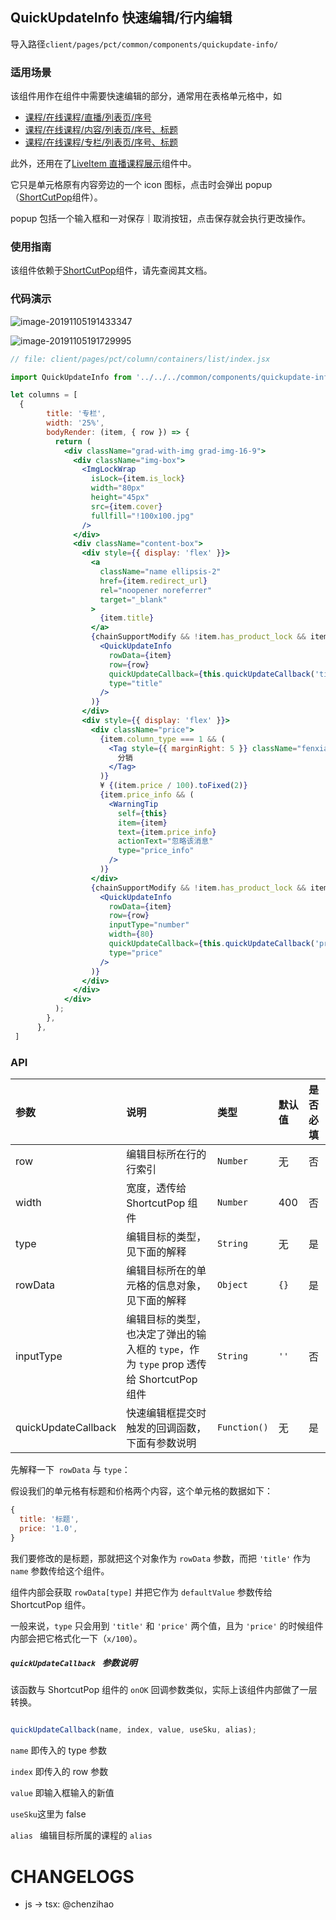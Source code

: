 ##  QuickUpdateInfo 快速编辑/行内编辑

导入路径`client/pages/pct/common/components/quickupdate-info/`

### 适用场景

该组件用作在组件中需要快速编辑的部分，通常用在表格单元格中，如

- [课程/在线课程/直播/列表页/序号](https://www.youzan.com/v4/vis/pct/page/live#/list)
- [课程/在线课程/内容/列表页/序号、标题](https://www.youzan.com/v4/vis/pct/page/content#/list)
- [课程/在线课程/专栏/列表页/序号、标题](https://www.youzan.com/v4/vis/pct/page/column#/list)

此外，还用在了[LiveItem 直播课程展示](../live/item)组件中。

它只是单元格原有内容旁边的一个 icon 图标，点击时会弹出 popup（[ShortCutPop](../../../../pages/edu/course-manage/components/course-table/components/shortcut-pop.jsx)组件）。

popup 包括一个输入框和一对保存｜取消按钮，点击保存就会执行更改操作。

### 使用指南

该组件依赖于[ShortCutPop](../../../../pages/edu/course-manage/components/course-table/components/shortcut-pop.jsx)组件，请先查阅其文档。

### 代码演示

![image-20191105191433347](https://b.yzcdn.cn/plus/one/second/image-20191105191433347.png)

![image-20191105191729995](https://b.yzcdn.cn/plus/one/second/image-20191105191729995.png)

```jsx
// file: client/pages/pct/column/containers/list/index.jsx

import QuickUpdateInfo from '../../../common/components/quickupdate-info';

let columns = [
  {
        title: '专栏',
        width: '25%',
        bodyRender: (item, { row }) => {
          return (
            <div className="grad-with-img grad-img-16-9">
              <div className="img-box">
                <ImgLockWrap
                  isLock={item.is_lock}
                  width="80px"
                  height="45px"
                  src={item.cover}
                  fullfill="!100x100.jpg"
                />
              </div>
              <div className="content-box">
                <div style={{ display: 'flex' }}>
                  <a
                    className="name ellipsis-2"
                    href={item.redirect_url}
                    rel="noopener noreferrer"
                    target="_blank"
                  >
                    {item.title}
                  </a>
                  {chainSupportModify && !item.has_product_lock && item.column_type !== 1 && (
                    <QuickUpdateInfo
                      rowData={item}
                      row={row}
                      quickUpdateCallback={this.quickUpdateCallback('title').bind(this)}
                      type="title"
                    />
                  )}
                </div>
                <div style={{ display: 'flex' }}>
                  <div className="price">
                    {item.column_type === 1 && (
                      <Tag style={{ marginRight: 5 }} className="fenxiao-tag" color="#4b8">
                        分销
                      </Tag>
                    )}
                    ¥ {(item.price / 100).toFixed(2)}
                    {item.price_info && (
                      <WarningTip
                        self={this}
                        item={item}
                        text={item.price_info}
                        actionText="忽略该消息"
                        type="price_info"
                      />
                    )}
                  </div>
                  {chainSupportModify && !item.has_product_lock && item.column_type !== 1 && (
                    <QuickUpdateInfo
                      rowData={item}
                      row={row}
                      inputType="number"
                      width={80}
                      quickUpdateCallback={this.quickUpdateCallback('price').bind(this)}
                      type="price"
                    />
                  )}
                </div>
              </div>
            </div>
          );
        },
      },
 ]

```



### API

| 参数                | 说明                                                         | 类型         | 默认值 | 是否必填 |
| :------------------ | :----------------------------------------------------------- | :----------- | :----- | :------- |
| row                 | 编辑目标所在行的行索引                                       | `Number`     | 无     | 否       |
| width               | 宽度，透传给 ShortcutPop 组件                                | `Number`     | 400    | 否       |
| type                | 编辑目标的类型，见下面的解释                                 | `String`     | 无     | 是       |
| rowData             | 编辑目标所在的单元格的信息对象，见下面的解释                 | `Object`     | `{}`   | 是       |
| inputType           | 编辑目标的类型，也决定了弹出的输入框的 `type`，作为 `type` prop 透传给 ShortcutPop 组件 | `String`     | `''`   | 否       |
| quickUpdateCallback | 快速编辑框提交时触发的回调函数，下面有参数说明               | `Function()` | 无     | 是       |

先解释一下` rowData` 与 `type`：

假设我们的单元格有标题和价格两个内容，这个单元格的数据如下：

```javascript
{
  title: '标题',
  price: '1.0',
}
```

我们要修改的是标题，那就把这个对象作为 `rowData` 参数，而把 `'title'` 作为 `name` 参数传给这个组件。

组件内部会获取 `rowData[type]` 并把它作为 `defaultValue` 参数传给 ShortcutPop 组件。

一般来说，`type` 只会用到 `'title'` 和 `'price'` 两个值，且为 `'price'` 的时候组件内部会把它格式化一下（`x/100`）。



##### `quickUpdateCallback ` 参数说明

该函数与 ShortcutPop 组件的 `onOK` 回调参数类似，实际上该组件内部做了一层转换。

```javascript

quickUpdateCallback(name, index, value, useSku, alias);
```

`name` 即传入的 type 参数

`index` 即传入的 row 参数

`value` 即输入框输入的新值

`useSku`这里为 false

`alias ` 编辑目标所属的课程的 `alias`

# CHANGELOGS

- js -> tsx: @chenzihao
